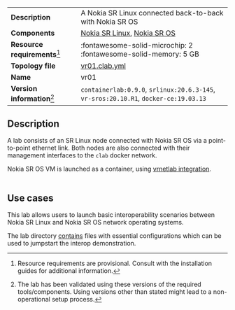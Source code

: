 |                               |                                                                                      |
| ----------------------------- | ------------------------------------------------------------------------------------ |
| **Description**               | A Nokia SR Linux connected back-to-back with Nokia SR OS                             |
| **Components**                | [Nokia SR Linux][srl], [Nokia SR OS][sros]                                           |
| **Resource requirements**[^1] | :fontawesome-solid-microchip: 2 <br/>:fontawesome-solid-memory: 5 GB                 |
| **Topology file**             | [vr01.clab.yml][topofile]                                                            |
| **Name**                      | vr01                                                                                 |
| **Version information**[^2]   | `containerlab:0.9.0`, `srlinux:20.6.3-145`, `vr-sros:20.10.R1`, `docker-ce:19.03.13` |

## Description
A lab consists of an SR Linux node connected with Nokia SR OS via a point-to-point ethernet link. Both nodes are also connected with their management interfaces to the `clab` docker network.

Nokia SR OS VM is launched as a container, using [vrnetlab integration](../manual/vrnetlab.md).

<div class="mxgraph" style="max-width:100%;border:1px solid transparent;margin:0 auto; display:block;" data-mxgraph="{&quot;page&quot;:0,&quot;zoom&quot;:1.5,&quot;highlight&quot;:&quot;#0000ff&quot;,&quot;nav&quot;:true,&quot;check-visible-state&quot;:true,&quot;resize&quot;:true,&quot;url&quot;:&quot;https://raw.githubusercontent.com/srl-labs/containerlab/diagrams/vr01.drawio&quot;}"></div>

## Use cases
This lab allows users to launch basic interoperability scenarios between Nokia SR Linux and Nokia SR OS network operating systems.

The lab directory [contains](https://github.com/srl-labs/containerlab/tree/master/lab-examples/vr01) files with essential configurations which can be used to jumpstart the interop demonstration.

[srl]: https://www.nokia.com/networks/products/service-router-linux-NOS/
[sros]: https://www.nokia.com/networks/products/service-router-operating-system/
[topofile]: https://github.com/srl-labs/containerlab/tree/master/lab-examples/vr01/vr01.clab.yml

[^1]: Resource requirements are provisional. Consult with the installation guides for additional information.
[^2]: The lab has been validated using these versions of the required tools/components. Using versions other than stated might lead to a non-operational setup process.

<script type="text/javascript" src="https://cdn.jsdelivr.net/gh/hellt/drawio-js@main/embed2.js" async></script>